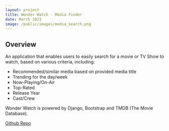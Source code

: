 ```yaml
---
layout: project
title: Wonder Watch - Media Finder
date: March 2023
image: /public/images/media_search.png
---
```


## Overview
An application that enables users to easily search for a movie or TV Show to watch, based on various  criteria, including:

 * Recommended/similar media based on provided media title
 * Trending for the day/week
 * Now-Playing/On-Air
 * Top-Rated 
 * Release Year
 * Cast/Crew 
	
Wonder Watch is powered by Django, Bootstrap and TMDB (The Movie Database). 

[Github Repo](https://github.com/vnoelifant/movie-search-app)



